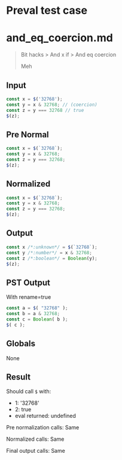 # Preval test case

# and_eq_coercion.md

> Bit hacks > And x if > And eq coercion
>
> Meh

## Input

`````js filename=intro
const x = $('32768');
const y = x & 32768; // (coercion)
const z = y === 32768 // true
$(z);
`````

## Pre Normal


`````js filename=intro
const x = $(`32768`);
const y = x & 32768;
const z = y === 32768;
$(z);
`````

## Normalized


`````js filename=intro
const x = $(`32768`);
const y = x & 32768;
const z = y === 32768;
$(z);
`````

## Output


`````js filename=intro
const x /*:unknown*/ = $(`32768`);
const y /*:number*/ = x & 32768;
const z /*:boolean*/ = Boolean(y);
$(z);
`````

## PST Output

With rename=true

`````js filename=intro
const a = $( "32768" );
const b = a & 32768;
const c = Boolean( b );
$( c );
`````

## Globals

None

## Result

Should call `$` with:
 - 1: '32768'
 - 2: true
 - eval returned: undefined

Pre normalization calls: Same

Normalized calls: Same

Final output calls: Same
